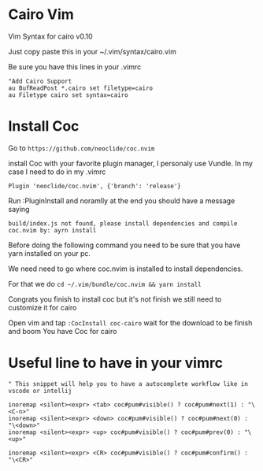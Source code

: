 # Cairo Vim
Vim Syntax for cairo v0.10

Just copy paste this in your ~/.vim/syntax/cairo.vim

Be sure you have this lines in your .vimrc

```vim
"Add Cairo Support
au BufReadPost *.cairo set filetype=cairo
au Filetype cairo set syntax=cairo
```

# Install Coc

Go to 
``https://github.com/neoclide/coc.nvim``

install Coc with your favorite plugin manager, I personaly use Vundle.
In my case I need to do in my .vimrc

``Plugin 'neoclide/coc.nvim', {'branch': 'release'}``

Run :PluginInstall and noramlly at the end you should have a message saying

```shell
build/index.js not found, please install dependencies and compile coc.nvim by: ayrn install
```

Before doing the following command you need to be sure that you have yarn installed on your pc.

We need need to go where coc.nvim is installed to install dependencies.

For that we do ``cd ~/.vim/bundle/coc.nvim && yarn install``

Congrats you finish to install coc but it's not finish we still need to customize it for cairo

Open vim and tap ``:CocInstall coc-cairo`` wait for the download to be finish
and boom You have Coc for cairo

# Useful line to have in your vimrc 

```vim
" This snippet will help you to have a autocomplete workflow like in vscode or intellij

inoremap <silent><expr> <tab> coc#pum#visible() ? coc#pum#next(1) : "\<C-n>"
inoremap <silent><expr> <down> coc#pum#visible() ? coc#pum#next(0) : "\<down>"
inoremap <silent><expr> <up> coc#pum#visible() ? coc#pum#prev(0) : "\<up>"

inoremap <silent><expr> <CR> coc#pum#visible() ? coc#pum#confirm() : "\<CR>"
```
